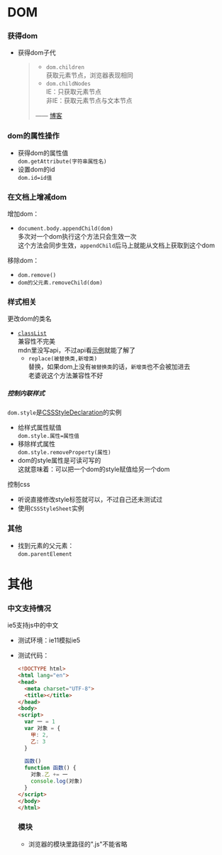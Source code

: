 

# DOM

### 获得dom

- 获得dom子代  

  > - `dom.children`  
  >   获取元素节点，浏览器表现相同
  > - `dom.childNodes`  
  >   IE：只获取元素节点  
  >   非IE：获取元素节点与文本节点
  >
  > —— [博客](https://www.cnblogs.com/ilovexiaoming/p/6853176.html)

### dom的属性操作

- 获得dom的属性值  
  `dom.getAttribute(字符串属性名)`
- 设置dom的id  
  `dom.id=id值`

### 在文档上增减dom

增加dom：

- `document.body.appendChild(dom)`  
  多次对一个dom执行这个方法只会生效一次  
  这个方法会同步生效，`appendChild`后马上就能从文档上获取到这个dom

移除dom：

- `dom.remove()`
- `dom的父元素.removeChild(dom)`



### 样式相关

更改dom的类名

- [`classList`](https://developer.mozilla.org/zh-CN/docs/Web/API/Element/classList)  
  兼容性不完美  
  mdn里没写api，不过api看[示例](https://developer.mozilla.org/zh-CN/docs/Web/API/Element/classList#%E7%A4%BA%E4%BE%8B)就能了解了
  - `replace(被替换类,新增类)`  
    替换，如果dom上没有`被替换类`的话，`新增类`也不会被加进去  
    老婆说这个方法兼容性不好

##### 控制内联样式

`dom.style`是[CSSStyleDeclaration](https://developer.mozilla.org/zh-CN/docs/Web/API/CSSStyleDeclaration)的实例

- 给样式属性赋值  
  `dom.style.属性=属性值`
- 移除样式属性  
  `dom.style.removeProperty(属性)`
- dom的style属性是可读可写的  
  这就意味着：可以把一个dom的style赋值给另一个dom

控制css

- 听说直接修改style标签就可以，不过自己还未测试过
- 使用`CSSStyleSheet`实例



### 其他

- 找到元素的父元素：  
  `dom.parentElement`

  

# 其他

### 中文支持情况

ie5支持js中的中文  

- 测试环境：ie11模拟ie5

- 测试代码：  

  ```html
  <!DOCTYPE html>
  <html lang="en">
  <head>
    <meta charset="UTF-8">
    <title></title>
  </head>
  <body>
  <script>
    var 一 = 1
    var 对象 = {
      甲: 2,
      乙: 3
    }
    
    函数()
    function 函数() {
      对象.乙 += 一
      console.log(对象)
    }
  </script>
  </body>
  </html>
  ```

  ### 模块
  
  - 浏览器的模块里路径的".js"不能省略